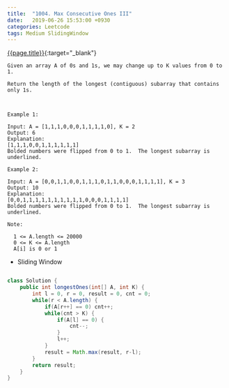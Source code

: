 ```yaml
---
title:  "1004. Max Consecutive Ones III"
date:   2019-06-26 15:53:00 +0930
categories: Leetcode
tags: Medium SlidingWindow
---
```


[{{page.title}}](https://leetcode.com/problems/max-consecutive-ones-iii/){:target="_blank"}

    Given an array A of 0s and 1s, we may change up to K values from 0 to 1.

    Return the length of the longest (contiguous) subarray that contains only 1s.



    Example 1:

    Input: A = [1,1,1,0,0,0,1,1,1,1,0], K = 2
    Output: 6
    Explanation:
    [1,1,1,0,0,1,1,1,1,1,1]
    Bolded numbers were flipped from 0 to 1.  The longest subarray is underlined.

    Example 2:

    Input: A = [0,0,1,1,0,0,1,1,1,0,1,1,0,0,0,1,1,1,1], K = 3
    Output: 10
    Explanation:
    [0,0,1,1,1,1,1,1,1,1,1,1,0,0,0,1,1,1,1]
    Bolded numbers were flipped from 0 to 1.  The longest subarray is underlined.

    Note:

      1 <= A.length <= 20000
      0 <= K <= A.length
      A[i] is 0 or 1

* Sliding Window

```java

class Solution {
    public int longestOnes(int[] A, int K) {
        int l = 0, r = 0, result = 0, cnt = 0;
        while(r < A.length) {
            if(A[r++] == 0) cnt++;
            while(cnt > K) {
                if(A[l] == 0) {
                    cnt--;
                }
                l++;
            }
            result = Math.max(result, r-l);
        }
        return result;
    }
}

```
